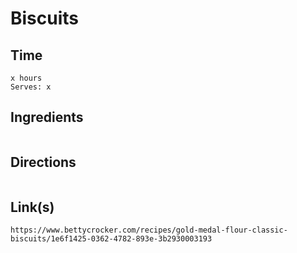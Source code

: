 # Biscuits

## Time 
```
x hours
Serves: x
```

## Ingredients
```

```


## Directions
```

```


## Link(s)
```
https://www.bettycrocker.com/recipes/gold-medal-flour-classic-biscuits/1e6f1425-0362-4782-893e-3b2930003193
```
